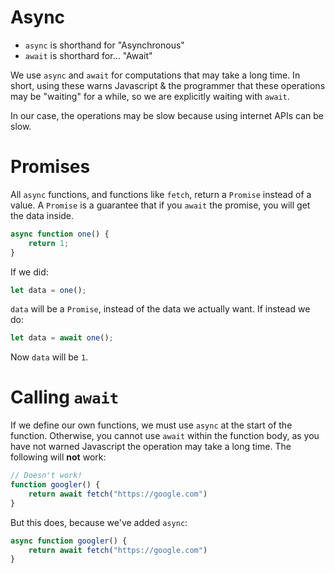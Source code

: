 # Async

- `async` is shorthand for "Asynchronous"
- `await` is shorthard for... "Await"

We use `async` and `await` for computations that may take a long time. In short, using these warns Javascript & the programmer that these operations may be "waiting" for a while, so we are explicitly waiting with `await`.

In our case, the operations may be slow because using internet APIs can be slow.

# Promises

All `async` functions, and functions like `fetch`, return a `Promise` instead of a value. A `Promise` is a guarantee that if you `await` the promise, you will get the data inside.

```js
async function one() {
    return 1;
}
```
If we did:
```js
let data = one();
```
`data` will be a `Promise`, instead of the data we actually want.
If instead we do:
```js
let data = await one();
```
Now `data` will be `1`.

# Calling `await`

If we define our own functions, we must use `async` at the start of the function. Otherwise, you cannot use `await` within the function body, as you have not warned Javascript the operation may take a long time. The following will **not** work:
```js
// Doesn't work!
function googler() {
    return await fetch("https://google.com")
}
```
But this does, because we've added `async`:
```js
async function googler() {
    return await fetch("https://google.com")
}
```
